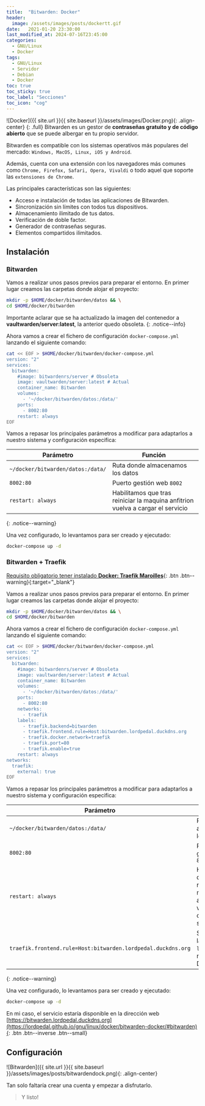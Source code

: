 ```yaml
---
title:  "Bitwarden: Docker"
header:
  image: /assets/images/posts/dockertt.gif
date:   2021-01-20 23:30:00
last_modified_at: 2024-07-16T23:45:00
categories:
  - GNU/Linux
  - Docker
tags:
  - GNU/Linux
  - Servidor
  - Debian
  - Docker
toc: true
toc_sticky: true
toc_label: "Secciones"
toc_icon: "cog"
---
```


![Docker]({{ site.url }}{{ site.baseurl }}/assets/images/Docker.png){: .align-center}
{: .full}
Bitwarden es un gestor de **contraseñas gratuito y de código abierto** que se puede albergar en tu propio servidor.

Bitwarden es compatible con los sistemas operativos más populares del mercado: `Windows, MacOS, Linux, iOS y Android`.

Además, cuenta con una extensión con los navegadores más comunes como `Chrome, Firefox, Safari, Opera, Vivaldi` o todo aquel que soporte las `extensiones de Chrome`.

Las principales características son las siguientes:

 * Acceso e instalación de todas las aplicaciones de Bitwarden.
 * Sincronización sin límites con todos tus dispositivos.
 * Almacenamiento ilimitado de tus datos.
 * Verificación de doble factor.
 * Generador de contraseñas seguras.
 * Elementos compartidos ilimitados.

## Instalación

### Bitwarden

Vamos a realizar unos pasos previos para preparar el entorno. En primer lugar creamos las carpetas donde alojar el proyecto:

```bash
mkdir -p $HOME/docker/bitwarden/datos && \
cd $HOME/docker/bitwarden
```

Importante aclarar que se ha actualizado la imagen del contenedor a **vaultwarden/server:latest**, la anterior quedo obsoleta.
{: .notice--info}

Ahora vamos a crear el fichero de configuración `docker-compose.yml` lanzando el siguiente comando:

```bash
cat << EOF > $HOME/docker/bitwarden/docker-compose.yml
version: "2"
services:
  bitwarden:
    #image: bitwardenrs/server # Obsoleta
    image: vaultwarden/server:latest # Actual
    container_name: Bitwarden
    volumes:
      - '~/docker/bitwarden/datos:/data/'
    ports:
      - 8002:80
    restart: always
EOF
```

Vamos a repasar los principales parámetros a modificar para adaptarlos a nuestro sistema y configuración especifica:

| Parámetro | Función |
| ------ | ------ |
| `~/docker/bitwarden/datos:/data/` | Ruta donde almacenamos los datos |
| `8002:80` | Puerto gestión web `8002` |
| `restart: always` | Habilitamos que tras reiniciar la maquina anfitrion vuelva a cargar el servicio |
{: .notice--warning}

Una vez configurado, lo levantamos para ser creado y ejecutado:

```bash
docker-compose up -d
```

### Bitwarden + Traefik

[Requisito obligatorio tener instalado **Docker: Traefik Maroilles**](https://lordpedal.github.io/gnu/linux/docker/debian-docker-ce/#docker-traefik-maroilles){: .btn .btn--warning}{:target="_blank"}

Vamos a realizar unos pasos previos para preparar el entorno. En primer lugar creamos las carpetas donde alojar el proyecto:

```bash
mkdir -p $HOME/docker/bitwarden/datos && \
cd $HOME/docker/bitwarden
```

Ahora vamos a crear el fichero de configuración `docker-compose.yml` lanzando el siguiente comando:

```bash
cat << EOF > $HOME/docker/bitwarden/docker-compose.yml
version: "2"
services:
  bitwarden:
    #image: bitwardenrs/server # Obsoleta
    image: vaultwarden/server:latest # Actual
    container_name: Bitwarden
    volumes:
      - '~/docker/bitwarden/datos:/data/'
    ports:
      - 8002:80
    networks:
      - traefik
    labels:
      - traefik.backend=bitwarden
      - traefik.frontend.rule=Host:bitwarden.lordpedal.duckdns.org
      - traefik.docker.network=traefik
      - traefik.port=80
      - traefik.enable=true
    restart: always
networks:
  traefik:
    external: true
EOF
```

Vamos a repasar los principales parámetros a modificar para adaptarlos a nuestro sistema y configuración especifica:

| Parámetro | Función |
| ------ | ------ |
| `~/docker/bitwarden/datos:/data/` | Ruta donde almacenamos los datos |
| `8002:80` | Puerto gestión web `8002` |
| `restart: always` | Habilitamos que tras reiniciar la maquina anfitrion vuelva a cargar el servicio |
| `traefik.frontend.rule=Host:bitwarden.lordpedal.duckdns.org` | Sustituimos la variable `lordpedal` por nuestro ID de DuckDNS |
{: .notice--warning}

Una vez configurado, lo levantamos para ser creado y ejecutado:

```bash
docker-compose up -d
```

En mi caso, el servicio estaría disponible en la dirección web [https://bitwarden.lordpedal.duckdns.org](https://lordpedal.github.io/gnu/linux/docker/bitwarden-docker/#bitwarden){: .btn .btn--inverse .btn--small}

## Configuración

![Bitwarden]({{ site.url }}{{ site.baseurl }}/assets/images/posts/bitwardendock.png){: .align-center}

Tan solo faltaría crear una cuenta y empezar a disfrutarlo.

> Y listo!
